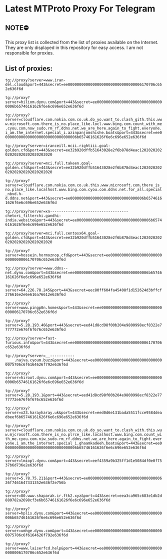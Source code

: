 # Latest MTProto Proxy For Telegram

## NOTE⛔

This proxy list is collected from the list of proxies available on the Internet. They are only displayed in this repository for easy access. I am not responsible for proxies.

## List of proxies:

`tg://proxy?server=www.iran-del.cloud&port=443&secret=ee000000000000000000000000000000006170706c652e636f6d`

`tg://proxy?server=hiliom.dynu.com&port=443&secret=ee000000000000000000000000000000006b65746161626f6e6c696e652e636f6d`

`tg://proxy?server=cloudflare.com.nokia.com.co.uk.do_yo.want_to.clash_gith.this.www.microsoft.com.there_is_no.place_like.locl.www.bing.com.count_with_me.cyou.com.now_sudo.rm_rf.ddns.net.we_are_here.again_to_fight.everyone.i_am.the_internet.special_i.azinpanjomshishe.boats&port=443&secret=ee000000000000000000000000000000006b65746161626f6e6c696e652e636f6d`

`tg://proxy?server=iranceill.mcii.rightiii.goal-golden.cfd&port=443&secret=ee32b920dffb51643028e2f6b878d4eac1202020202020202020202020202020`

`tg://proxy?server=mci.full.takeen.goal-golden.cfd&port=443&secret=ee32b920dffb51643028e2f6b878d4eac1202020202020202020202020202020`

`tg://proxy?server=cloudflare.com.nokia.com.co.uk.this.www.microsoft.com.there_is_no.place_like.localhost.www.bing.com.cyou.com.ddns.net.for_all.special_nbvd.h-d.ddns.net&port=443&secret=ee000000000000000000000000000000006b65746161626f6e6c696e652e636f6d`

`tg://proxy?server=xn-----------------------------------chetori_filterchi.gandhi-india.website&port=443&secret=ee000000000000000000000000000000006b65746161626f6e6c696e652e636f6d`

`tg://proxy?server=mci.full.centosx64.goal-golden.cfd&port=443&secret=ee32b920dffb51643028e2f6b878d4eac1202020202020202020202020202020`

`tg://proxy?server=hossein.hormoznop.cfd&port=443&secret=ee000000000000000000000000000000006170706c652e636f6d`

`tg://proxy?server=www.ddns--net.dynu.com&port=443&secret=ee000000000000000000000000000000006b65746161626f6e6c696e652e636f6d`

`tg://proxy?server=64.226.78.245&port=443&secret=eec80ff604fa45408f1d152624d3bffcf276616e2e6e616a76612e636f6d`

`tg://proxy?server=www.pingp0n.homes&port=443&secret=ee000000000000000000000000000000006170706c652e636f6d`

`tg://proxy?server=5.28.193.40&port=443&secret=eed41d8cd98f00b204e9800998ecf8322e7777772e676f6f676c652e636f6d`

`tg://proxy?server=fast-furious.info&port=443&secret=ee000000000000000000000000000000006170706c652e636f6d`

`tg://proxy?server=__-----------____.najva.cyoum.buzz&port=443&secret=ee0000000000000000000000000000000075706c6f6164626f792e636f6d`

`tg://proxy?server=hiroot.dynu.com&port=443&secret=ee000000000000000000000000000000006b65746161626f6e6c696e652e636f6d`

`tg://proxy?server=5.28.193.1&port=443&secret=eed41d8cd98f00b204e9800998ecf8322e7777772e676f6f676c652e636f6d`

`tg://proxy?server=x23.harayharay.uk&port=443&secret=eed0d6e131bada5511fcce9584deadbeef6b65746161626f6e6c696e652e636f6d`

`tg://proxy?server=cloudflare.com.nokia.com.co.uk.do_yo.want_to.clash_with.this.wuw.mjcrosoft.com.there_is_no.plrce_like.localhost.www.bing.com.count_with_me.cyou.com.niw_sudo.rm_rf.ddns.net.we_are_here.again_to_fight.everyone.i_am.the_internet.special_i.ghaamkadeeh.boats&port=443&secret=ee000000000000000000000000000000006b65746161626f6e6c696e652e636f6d`

`tg://proxy?server=lmiopl.dynu.com&port=443&secret=eef4359a9b325ff1d1e5084df0e0f7537b6d736e2e636f6d`

`tg://proxy?server=5.78.75.211&port=443&secret=ee00000000000000000000000000000000626f7461647331352e636f2e756b`

`tg://proxy?server=80.www.shaparak.ir.ftk2.xyz&port=443&secret=eea3ca965c683e1db2d880782a2698cf3e6b65746161626f6e6c696e652e636f6d`

`tg://proxy?server=hplis.dynu.com&port=443&secret=ee000000000000000000000000000000006b65746161626f6e6c696e652e636f6d`

`tg://proxy?server=umhge.dynu.com&port=443&secret=ee0000000000000000000000000000000075706c6f6164626f792e636f6d`

`tg://proxy?server=www.laiserfcd.help&port=443&secret=ee000000000000000000000000000000006170706c652e636f6d`

